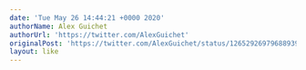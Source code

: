 ```yaml
---
date: 'Tue May 26 14:44:21 +0000 2020'
authorName: Alex Guichet
authorUrl: 'https://twitter.com/AlexGuichet'
originalPost: 'https://twitter.com/AlexGuichet/status/1265292697968893954'
layout: like
---
```

